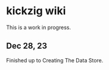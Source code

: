 # kickzig wiki

This is a work in progress.

## Dec 28, 23

Finished up to Creating The Data Store.
